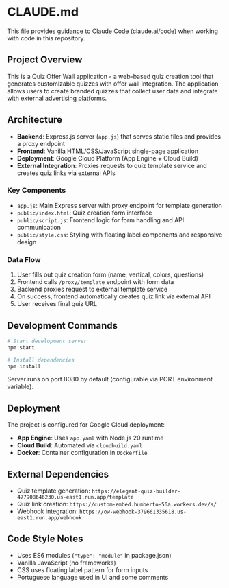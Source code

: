# CLAUDE.md

This file provides guidance to Claude Code (claude.ai/code) when working with code in this repository.

## Project Overview

This is a Quiz Offer Wall application - a web-based quiz creation tool that generates customizable quizzes with offer wall integration. The application allows users to create branded quizzes that collect user data and integrate with external advertising platforms.

## Architecture

- **Backend**: Express.js server (`app.js`) that serves static files and provides a proxy endpoint
- **Frontend**: Vanilla HTML/CSS/JavaScript single-page application
- **Deployment**: Google Cloud Platform (App Engine + Cloud Build)
- **External Integration**: Proxies requests to quiz template service and creates quiz links via external APIs

### Key Components

- `app.js`: Main Express server with proxy endpoint for template generation
- `public/index.html`: Quiz creation form interface
- `public/script.js`: Frontend logic for form handling and API communication  
- `public/style.css`: Styling with floating label components and responsive design

### Data Flow

1. User fills out quiz creation form (name, vertical, colors, questions)
2. Frontend calls `/proxy/template` endpoint with form data
3. Backend proxies request to external template service
4. On success, frontend automatically creates quiz link via external API
5. User receives final quiz URL

## Development Commands

```bash
# Start development server
npm start

# Install dependencies  
npm install
```

Server runs on port 8080 by default (configurable via PORT environment variable).

## Deployment

The project is configured for Google Cloud deployment:

- **App Engine**: Uses `app.yaml` with Node.js 20 runtime
- **Cloud Build**: Automated via `cloudbuild.yaml` 
- **Docker**: Container configuration in `Dockerfile`

## External Dependencies

- Quiz template generation: `https://elegant-quiz-builder-477908646230.us-east1.run.app/template`
- Quiz link creation: `https://custom-embed.humberto-56a.workers.dev/s/`
- Webhook integration: `https://ow-webhook-379661335618.us-east1.run.app/webhook`

## Code Style Notes

- Uses ES6 modules (`"type": "module"` in package.json)
- Vanilla JavaScript (no frameworks)
- CSS uses floating label pattern for form inputs
- Portuguese language used in UI and some comments